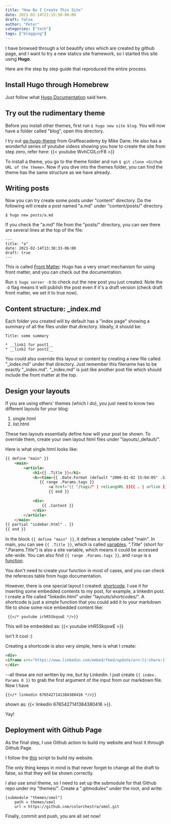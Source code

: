 ```yaml
---
title: "How Do I Create This Site"
date: 2021-02-14T21:15:58-06:00
draft: false
author: "Peter"
categories: ["tech"]
tags: ["blogging"]
---
```


I have browsed through a lot beautify sites which are created by github page, and I want to try a new statics site
framework, so I started this site using **Hugo**.


Here are the step by step guide that reproduced the entire process.

## Install Hugo through Homebrew

Just follow what [Hugo Documentation](https://gohugo.io/getting-started/installing/#homebrew-macos) said here.

## Try out the rudimentary theme

Before you install other themes, first run `$ hugo new site blog`. You will now have a folder called "blog", open this directory.

I try out [ga-hugo-theme](https://github.com/giraffeacademy/ga-hugo-theme) from Graffeacademy by Mike Dane. 
He also has a wonderful series of youtube videos showing you how to create the site from step zero, 
refer here: {{< youtube WvhCGlLcrF8 >}}

To install a theme, you go to the theme folder and run `$ git clone <Github URL of the theme>`. Now if you dive into the themes folder,
you can find the theme has the same structure as we have already.

## Writing posts
Now you can try create some posts under "content" directory. Do the following will create a post named "a.md" under "content/posts/" directory.


`$ hugo new posts/a.md`

If you check the "a.md" file from the "posts/" directory, you can see there are several lines at the top of the file:


```
---
title: "a"
date: 2021-02-14T13:38:33-06:00
draft: true
---
```

This is called [Front Matter](https://gohugo.io/content-management/front-matter/). Hugo has a very smart mechanism for using front matter, and you can
check out the documentation.

Run `$ hugo server -D` to check out the new post you just created. Note the `-D` flag means it will publish the post even if it's a draft version (check draft front
matter, we set it to true now).


## Content structure: _index.md

Each folder you created will by default has a "index page" showing a summary of all the files under that directory. Ideally, it should be:

```
Title: some summary

* __link1 for post1__
* __link2 for post2__
```

You could also override this layout or content by creating a new file called "_index.md" under that directory. Just remember this filename has to be exactly "_index.md".
"_index.md" is just like another post file which should include the front matter at the top.

## Design your layouts

If you are using others' themes (which I do), you just need to know two different layouts for your blog: 
1. single.html
2. list.html

These two layouts essentially define how will your post be shown. To override them, create your own layout html files under "layouts/_default/".

Here is what single.html looks like:


```html
{{ define "main" }}
	<main>
		<article>
			<h1>{{ .Title }}</h1>
			<b><time>{{ .Date.Format (default "2006-01-02 15:04:05" .Site.Params.dateFmt) }}</time></b>
		       {{ range .Params.tags }}
		           <a href="{{ "/tags/" | relLangURL }}{{ . | urlize }}">{{ . }}</a>
        	       {{ end }}

			<div>
				{{ .Content }}
			</div>
		</article>
	</main>
{{ partial "sidebar.html" . }}
{{ end }}
```


In the block `{{ define "main" }}`, it defines a template called "main". In main, you can see `{{ .Title }}`, which is
called [variables](https://gohugo.io/variables/site/). ".Title" (short for ".Params.Title") is also a site variable, which means it could be accessed
site-wide. You can also find `{{ range .Params.tags }}`, and `range` is a [function](https://gohugo.io/templates/introduction/#functions).

You don't need to create your function in most of cases, and you can check the refereces table from hugo documentation.

However, there is one special layout I created: [shortcode](https://gohugo.io/content-management/shortcodes/#what-a-shortcode-is).
I use it for inserting some embedded contents to my post, for example, a linkedin post. I create a file called "linkedin.html"
under "layouts/shortcodes/". A shortcode is just a simple function that you could add it to your markdown file to show some nice
embedded content like:

```
 {{</* youtube irhR5SkqswE */>}}
```

This will be embedded as: {{< youtube irhR5SkqswE >}}

Isn't it cool :)

Creating a shortcode is also very simple, here is what I create:

```html
<div>
<iframe src="https://www.linkedin.com/embed/feed/update/urn:li:share:{{ index .Params 0 }}" height="1332" width="504" frameborder="0" allowfullscreen="" title="Embedded post"></iframe>
</div>
```

--all these are not written by me, but by Linkedin. I just create `{{ index. Params 0 }}` to grab the first argument of the input from our markdown file. Now I have

```
{{</* linkedin 6765427141384380416 */>}}
```
shown as: 
{{< linkedin 6765427141384380416 >}}.

Yay!


## Deployment with Github Page

As the final step, I use Github action to build my website and host it through Github Page.

I follow the [this](https://gohugo.io/hosting-and-deployment/hosting-on-github/#build-hugo-with-github-action) script to build my website.

The only thing keeps in mind is that never forget to change all the draft to false, so that they will be shown correctly.


I also use smol theme, so I need to set up the submodule for that Github repo under my "themes/". Create a ".gitmodules" under the root, and
write:

```
[submodule "themes/smol"]
    path = themes/smol
    url = https://github.com/colorchestra/smol.git
```

Finally, commit and push, you are all set now!